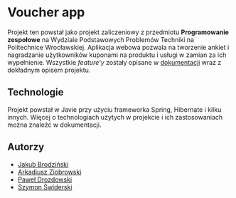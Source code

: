 # Voucher app

Projekt ten powstał jako projekt zaliczeniowy z przedmiotu **Programowanie zespołowe** na Wydziale Podstawowych Problemów Techniki na Politechnice Wrocławskiej. Aplikacja webowa pozwala na tworzenie ankiet i nagradzanie użytkowników kuponami na produktu i usługi w zamian za ich wypełnienie. Wszystkie *feature'y* zostały opisane w [dokumentacji](https://github.com/jakubbrodzinski/voucherApp/blob/master/Dokumentacja/Dokumentacja.pdf) wraz z dokładnym opisem projektu.

## Technologie
Projekt powstał w Javie przy użyciu frameworka Spring, Hibernate i kilku innych. Więcej o technologiach użytych w projekcie i ich zastosowaniach można znaleźć w dokumentacji.

## Autorzy
* [Jakub Brodziński](https://github.com/jakubbrodzinski)
* [Arkadiusz Ziobrowski](https://github.com/arekziobrowski)
* [Paweł Drozdowski](https://github.com/grubyghozt)
* [Szymon Świderski](https://github.com/szymonn7)
